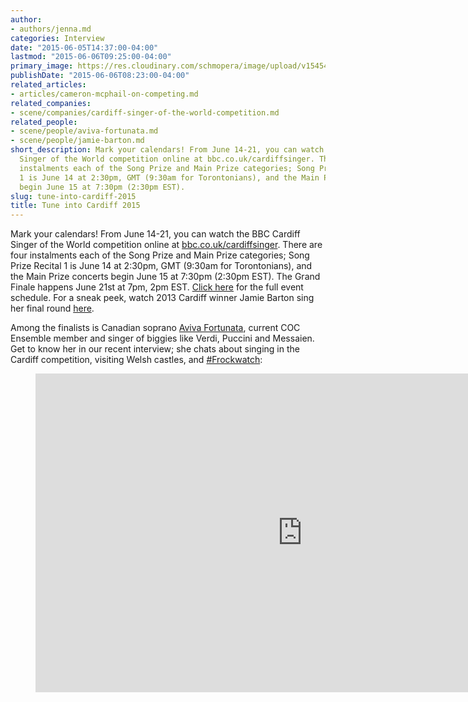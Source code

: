 ```yaml
---
author:
- authors/jenna.md
categories: Interview
date: "2015-06-05T14:37:00-04:00"
lastmod: "2015-06-06T09:25:00-04:00"
primary_image: https://res.cloudinary.com/schmopera/image/upload/v1545409169/media/webhook-uploads/1433529944876/Cardiff.jpg.jpg
publishDate: "2015-06-06T08:23:00-04:00"
related_articles:
- articles/cameron-mcphail-on-competing.md
related_companies:
- scene/companies/cardiff-singer-of-the-world-competition.md
related_people:
- scene/people/aviva-fortunata.md
- scene/people/jamie-barton.md
short_description: Mark your calendars! From June 14-21, you can watch the BBC Cardiff
  Singer of the World competition online at bbc.co.uk/cardiffsinger. There are four
  instalments each of the Song Prize and Main Prize categories; Song Prize Recital
  1 is June 14 at 2:30pm, GMT (9:30am for Torontonians), and the Main Prize concerts
  begin June 15 at 7:30pm (2:30pm EST).
slug: tune-into-cardiff-2015
title: Tune into Cardiff 2015
---
```


Mark your calendars! From June 14-21, you can watch the BBC Cardiff Singer of the World competition online at [bbc.co.uk/cardiffsinger](http://www.bbc.co.uk/events/r2hzp6?lang=en). There are four instalments each of the Song Prize and Main Prize categories; Song Prize Recital 1 is June 14 at 2:30pm, GMT (9:30am for Torontonians), and the Main Prize concerts begin June 15 at 7:30pm (2:30pm EST). The Grand Finale happens June 21st at 7pm, 2pm EST. [Click here](http://www.bbc.co.uk/events/r2hzp6/by/date/2015/06/08?event_details=setlist) for the full event schedule. For a sneak peek, watch 2013 Cardiff winner Jamie Barton sing her final round [here](https://www.youtube.com/watch?v=21IFC1JkyvA).

Among the finalists is Canadian soprano [Aviva Fortunata](/scene/people/aviva-fortunata/), current COC Ensemble member and singer of biggies like Verdi, Puccini and Messaien. Get to know her in our recent interview; she chats about singing in the Cardiff competition, visiting Welsh castles, and [#Frockwatch](http://www.bbc.co.uk/programmes/articles/13C7wFb8ggwQ6RQwK3Sfdlc/frockwatch):

<figure data-type="video">
<iframe width="854" height="510" src="https://www.youtube.com/embed/qhiW-BpKTwU" frameborder="0" allowfullscreen></iframe>
</figure>
